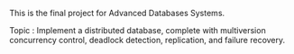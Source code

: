 This is the final project for Advanced Databases Systems.

Topic : Implement a distributed database, complete
with multiversion concurrency control, deadlock detection, replication, and failure recovery. 